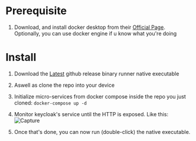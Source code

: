 # Prerequisite
1. Download, and install docker desktop from their [Official Page](https://docs.docker.com/engine/install/). Optionally, you can use docker engine if u know what you're doing

# Install
1. Download the [Latest](https://github.com/SubTeno/Liquid/releases/download/1.0.0/liquid-1.0.0-runner.exe) github release binary runner native executable
2. Aswell as clone the repo into your device
2. Initialize micro-services from docker compose inside the repo you just cloned:
`
docker-compose up -d
`
3. Monitor keycloak's service until the HTTP is exposed. Like this:
   ![Capture](https://github.com/user-attachments/assets/e9585b3f-ceb8-4344-af91-8e679e8b154a)

4. Once that's done, you can now run (double-click) the native executable. 

